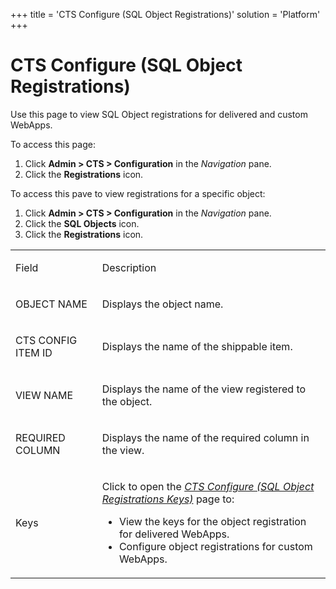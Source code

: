 +++
title = 'CTS Configure (SQL Object Registrations)'
solution = 'Platform'
+++

# CTS Configure (SQL Object Registrations)

<div class="use">

Use this page to view SQL Object registrations for delivered and custom
WebApps.

</div>

To access this page:

1.  Click **Admin \> CTS \> Configuration** in the *Navigation* pane.
2.  Click the **Registrations** icon.

To access this pave to view registrations for a specific object:

1.  Click **Admin \> CTS \> Configuration** in the *Navigation* pane.
2.  Click the **SQL Objects** icon.
3.  Click the **Registrations** icon.

<table>
<tbody>
<tr class="odd">
<td><p>Field</p></td>
<td><p>Description</p></td>
</tr>
<tr class="even">
<td><p>OBJECT NAME</p></td>
<td><p>Displays the object name.</p></td>
</tr>
<tr class="odd">
<td><p>CTS CONFIG ITEM ID</p></td>
<td><p>Displays the name of the shippable item.</p></td>
</tr>
<tr class="even">
<td><p>VIEW NAME</p></td>
<td><p>Displays the name of the view registered to the object.</p></td>
</tr>
<tr class="odd">
<td><p>REQUIRED COLUMN</p></td>
<td><p>Displays the name of the required column in the view.</p></td>
</tr>
<tr class="even">
<td><p>Keys</p></td>
<td><p>Click to open the <em><a href="CTS%20Configure%20SQL%20Object%20Registration%20Keys.htm">CTS Configure (SQL Object Registrations Keys)</a></em> page to:</p>
<ul>
<li>View the keys for the object registration for delivered WebApps.</li>
<li>Configure object registrations for custom WebApps.</li>
</ul></td>
</tr>
</tbody>
</table>
